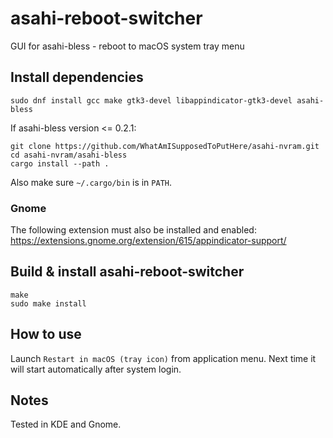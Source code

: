 # asahi-reboot-switcher
GUI for asahi-bless - reboot to macOS system tray menu

## Install dependencies

```
sudo dnf install gcc make gtk3-devel libappindicator-gtk3-devel asahi-bless
```

If asahi-bless version <= 0.2.1:
```
git clone https://github.com/WhatAmISupposedToPutHere/asahi-nvram.git
cd asahi-nvram/asahi-bless
cargo install --path .
```

Also make sure `~/.cargo/bin` is in `PATH`.

### Gnome

The following extension must also be installed and enabled:
https://extensions.gnome.org/extension/615/appindicator-support/

## Build & install asahi-reboot-switcher
```
make
sudo make install
```

## How to use

Launch `Restart in macOS (tray icon)` from application menu. Next time it will start automatically after system login.

## Notes

Tested in KDE and Gnome.
